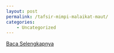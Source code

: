 ```yaml
---
layout: post
permalink: /tafsir-mimpi-malaikat-maut/
categories:
    - Uncategorized
---
```


[Baca Selengkapnya](/07)